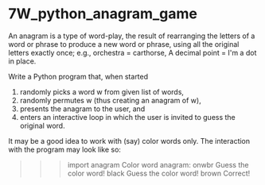 # 7W_python_anagram_game

An anagram is a type of word-play, the result of rearranging the letters of a word or phrase to produce a new word or phrase,
using all the original letters exactly once; e.g., orchestra = carthorse, A decimal point = I'm a dot in place. 

Write a Python program that, when started 
1) randomly picks a word w from given list of words, 
2) randomly permutes w (thus creating an anagram of w), 
3) presents the anagram to the user, and 
4) enters an interactive loop in which the user is invited to guess the original word. 

It may be a good idea to work with (say) color words only. 
The interaction with the program may look like so:

>>> import anagram
Color word anagram: onwbr
Guess the color word!
black
Guess the color word!
brown
Correct!
